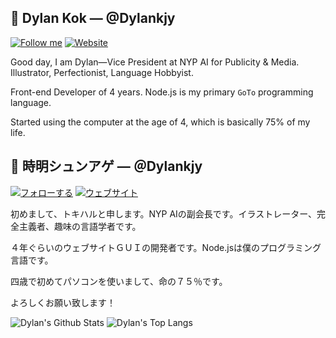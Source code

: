 ## 🍜 Dylan Kok — @Dylankjy
[![Follow me](https://img.shields.io/github/followers/dylankjy?label=Be%20a%20lightgazer%21%20%28Follow%29&style=flat-square)](https://github.com/dylankjy)
[![Website](https://img.shields.io/website?down_color=red&down_message=is%20on%20fire&label=My%20website&style=flat-square&up_color=blue&up_message=Visit&url=https%3A%2F%2Fceo.tanukihq.com)](https://ceo.tanukihq.com)

Good day, I am Dylan—Vice President at NYP AI for Publicity & Media. Illustrator, Perfectionist, Language Hobbyist.

Front-end Developer of 4 years. Node.js is my primary `GoTo` programming language.

Started using the computer at the age of 4, which is basically 75% of my life.

## 🍳 時明シュンアゲ — ＠Dylankjy
[![フォローする](https://img.shields.io/github/followers/dylankjy?color=red&label=%E6%98%8E%E8%A6%8B%E8%80%85%E3%81%AB%E3%81%AA%E3%82%8B%EF%BC%81%EF%BC%88%E3%83%95%E3%82%A9%E3%83%AD%E3%83%BC%E3%81%99%E3%82%8B%EF%BC%89&style=flat-square)](https://github.com/dylankjy)
[![ウェブサイト](https://img.shields.io/website?down_color=red&down_message=%E7%82%8E%E4%B8%8A&label=%E5%83%95%E3%81%AE%E3%82%A6%E3%82%A7%E3%83%96%E3%82%B5%E3%82%A4%E3%83%88&style=flat-square&up_color=green&up_message=%E8%A1%8C%E3%81%8F&url=https%3A%2F%2Fceo.tanukihq.com)](https://ceo.tanukihq.com)

初めまして、トキハルと申します。NYP AIの副会長です。イラストレーター、完全主義者、趣味の言語学者です。

４年ぐらいのウェブサイトＧＵＩの開発者です。Node.jsは僕のプログラミング言語です。

四歳で初めてパソコンを使いまして、命の７５％です。

よろしくお願い致します！

![Dylan's Github Stats](https://github-readme-stats.vercel.app/api?username=Dylankjy&count_private=true&theme=gotham&show_icons=true)
![Dylan's Top Langs](https://github-readme-stats.vercel.app/api/top-langs/?username=Dylankjy&layout=compact&theme=gotham)

<!--
**Tokinoharu/Tokinoharu** is a ✨ _special_ ✨ repository because its `README.md` (this file) appears on your GitHub profile.

Here are some ideas to get you started:

- 🔭 I’m currently working on ...
- 🌱 I’m currently learning ...
- 👯 I’m looking to collaborate on ...
- 🤔 I’m looking for help with ...
- 💬 Ask me about ...
- 📫 How to reach me: ...
- 😄 Pronouns: ...
- ⚡ Fun fact: ...
-->
